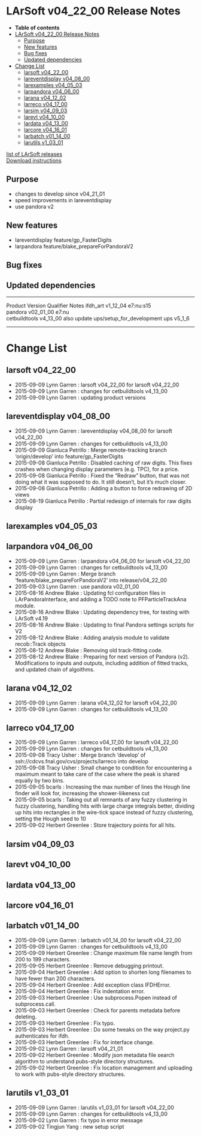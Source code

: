 LArSoft v04\_22\_00 Release Notes
======================================================================

-   **Table of contents**
-   [LArSoft v04\_22\_00 Release Notes](#LArSoft-v04_22_00-Release-Notes)
    -   [Purpose](#Purpose)
    -   [New features](#New-features)
    -   [Bug fixes](#Bug-fixes)
    -   [Updated dependencies](#Updated-dependencies)
-   [Change List](#Change-List)
    -   [larsoft v04\_22\_00](#larsoft-v04_22_00)
    -   [lareventdisplay v04\_08\_00](#lareventdisplay-v04_08_00)
    -   [larexamples v04\_05\_03](#larexamples-v04_05_03)
    -   [larpandora v04\_06\_00](#larpandora-v04_06_00)
    -   [larana v04\_12\_02](#larana-v04_12_02)
    -   [larreco v04\_17\_00](#larreco-v04_17_00)
    -   [larsim v04\_09\_03](#larsim-v04_09_03)
    -   [larevt v04\_10\_00](#larevt-v04_10_00)
    -   [lardata v04\_13\_00](#lardata-v04_13_00)
    -   [larcore v04\_16\_01](#larcore-v04_16_01)
    -   [larbatch v01\_14\_00](#larbatch-v01_14_00)
    -   [larutils v1\_03\_01](#larutils-v1_03_01)

[list of LArSoft releases](LArSoft_release_list)\
[Download instructions](http://scisoft.fnal.gov/scisoft/bundles/larsoft/v04_22_00/larsoft-v04_22_00.html)

Purpose
--------------------

-   changes to develop since v04\_21\_01
-   speed improvements in lareventdisplay
-   use pandora v2

New features
------------------------------

-   lareventdisplay feature/gp\_FasterDigits
-   larpandora feature/blake\_prepareForPandoraV2

Bug fixes
------------------------

Updated dependencies
----------------------------------------------

  --------------- ------------- ----------- -----------------------------------------
  Product         Version       Qualifier   Notes
  ifdh\_art       v1\_12\_04    e7:nu:s15   
  pandora         v02\_01\_00   e7:nu       
  cetbuildtools   v4\_13\_00                also update ups/setup\_for\_development
  ups             v5\_1\_6                  
  --------------- ------------- ----------- -----------------------------------------

Change List
============================

larsoft v04\_22\_00
------------------------------------------

-   2015-09-09 Lynn Garren : larsoft v04\_22\_00 for larsoft v04\_22\_00
-   2015-09-09 Lynn Garren : changes for cetbuildtools v4\_13\_00
-   2015-09-09 Lynn Garren : updating product versions

lareventdisplay v04\_08\_00
----------------------------------------------------------

-   2015-09-09 Lynn Garren : lareventdisplay v04\_08\_00 for larsoft v04\_22\_00
-   2015-09-09 Lynn Garren : changes for cetbuildtools v4\_13\_00
-   2015-09-09 Gianluca Petrillo : Merge remote-tracking branch ‘origin/develop’ into feature/gp\_FasterDigits
-   2015-09-08 Gianluca Petrillo : Disabled caching of raw digits. This fixes crashes when changing display parameters (e.g. TPC), for a price.
-   2015-09-08 Gianluca Petrillo : Fixed the “Redraw” button, that was not doing what it was supposed to do. It still doesn’t, but it’s much closer.
-   2015-09-08 Gianluca Petrillo : Adding a button to force redrawing of 2D views
-   2015-08-19 Gianluca Petrillo : Partial redesign of internals for raw digits display

larexamples v04\_05\_03
--------------------------------------------------

larpandora v04\_06\_00
------------------------------------------------

-   2015-09-09 Lynn Garren : larpandora v04\_06\_00 for larsoft v04\_22\_00
-   2015-09-09 Lynn Garren : changes for cetbuildtools v4\_13\_00
-   2015-09-09 Lynn Garren : Merge branch ‘feature/blake\_prepareForPandoraV2’ into release/v04\_22\_00
-   2015-09-03 Lynn Garren : use pandora v02\_01\_00
-   2015-08-16 Andrew Blake : Updating fcl configuration files in LArPandoraInterface, and adding a TODO note to PFParticleTrackAna module.
-   2015-08-16 Andrew Blake : Updating dependency tree, for testing with LArSoft v4.19
-   2015-08-16 Andrew Blake : Updating to final Pandora settings scripts for V2
-   2015-08-12 Andrew Blake : Adding analysis module to validate recob::Track objects
-   2015-08-12 Andrew Blake : Removing old track-fitting code.
-   2015-08-12 Andrew Blake : Preparing for next version of Pandora (v2). Modifications to inputs and outputs, including addition of fitted tracks, and updated chain of algoithms.

larana v04\_12\_02
----------------------------------------

-   2015-09-09 Lynn Garren : larana v04\_12\_02 for larsoft v04\_22\_00
-   2015-09-09 Lynn Garren : changes for cetbuildtools v4\_13\_00

larreco v04\_17\_00
------------------------------------------

-   2015-09-09 Lynn Garren : larreco v04\_17\_00 for larsoft v04\_22\_00
-   2015-09-09 Lynn Garren : changes for cetbuildtools v4\_13\_00
-   2015-09-08 Tracy Usher : Merge branch ‘develop’ of ssh://cdcvs.fnal.gov/cvs/projects/larreco into develop
-   2015-09-08 Tracy Usher : Small change to condition for encountering a maximum meant to take care of the case where the peak is shared equally by two bins.
-   2015-09-05 bcarls : Increasing the max number of lines the Hough line finder will look for, increasing the shower-liikeness cut
-   2015-09-05 bcarls : Taking out all remnants of any fuzzy clustering in fuzzy clustering, handling hits with large charge integrals better, dividing up hits into rectangles in the wire-tick space instead of fuzzy clustering, setting the Hough seed to 10
-   2015-09-02 Herbert Greenlee : Store trajectory points for all hits.

larsim v04\_09\_03
----------------------------------------

larevt v04\_10\_00
----------------------------------------

lardata v04\_13\_00
------------------------------------------

larcore v04\_16\_01
------------------------------------------

larbatch v01\_14\_00
--------------------------------------------

-   2015-09-09 Lynn Garren : larbatch v01\_14\_00 for larsoft v04\_22\_00
-   2015-09-09 Lynn Garren : changes for cetbuildtools v4\_13\_00
-   2015-09-09 Herbert Greenlee : Change maximum file name length from 200 to 199 characters.
-   2015-09-05 Herbert Greenlee : Remove debugging printout.
-   2015-09-04 Herbert Greenlee : Add option to shorten long filenames to have fewer than 200 characters.
-   2015-09-04 Herbert Greenlee : Add exception class IFDHError.
-   2015-09-04 Herbert Greenlee : Fix indentation error.
-   2015-09-03 Herbert Greenlee : Use subprocess.Popen instead of subprocess.call.
-   2015-09-03 Herbert Greenlee : Check for parents metadata before deleting.
-   2015-09-03 Herbert Greenlee : Fix typo.
-   2015-09-03 Herbert Greenlee : Do some tweaks on the way project.py authenticates for ifdh.
-   2015-09-03 Herbert Greenlee : Fix for interface change.
-   2015-09-02 Lynn Garren : larsoft v04\_21\_01
-   2015-09-02 Herbert Greenlee : Modify json metadata file search algorithm to understand pubs-style directory structures.
-   2015-09-02 Herbert Greenlee : Fix location management and uploading to work with pubs-style directory structures.

larutils v1\_03\_01
------------------------------------------

-   2015-09-09 Lynn Garren : larutils v1\_03\_01 for larsoft v04\_22\_00
-   2015-09-09 Lynn Garren : changes for cetbuildtools v4\_13\_00
-   2015-09-02 Lynn Garren : fix typo in error message
-   2015-09-02 Tingjun Yang : new setup script
